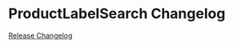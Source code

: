 # ProductLabelSearch Changelog

[Release Changelog](https://github.com/spryker/product-label-search/releases)
